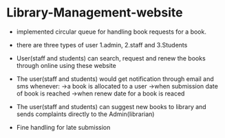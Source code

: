 # Library-Management-website
* implemented circular queue for handling book requests for a book.
* there are three types of user
  1.admin, 2.staff and 3.Students

* User(staff and students) can search, request and renew the books through online using these website
* The user(staff and students) would get notification through email and sms whenever:
  ->a book is allocated to a user 
  ->when submission date of book is reached
  ->when renew date for a book is reaced
* The user(staff and students) can suggest new books to library and sends complaints directly to the Admin(librarian)
* Fine handling for late submission


